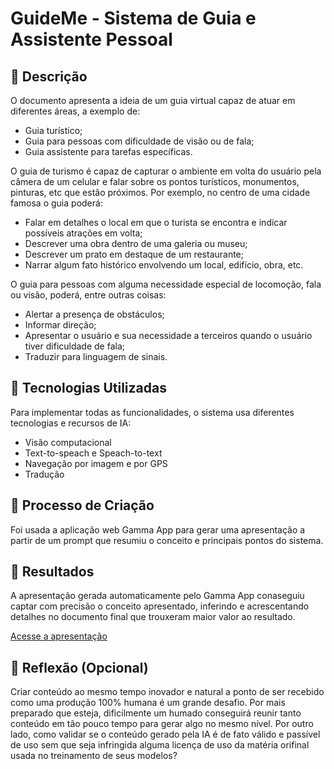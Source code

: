 # GuideMe - Sistema de Guia e Assistente Pessoal

## 📒 Descrição
O documento apresenta a ideia de um guia virtual capaz de atuar em diferentes áreas, a exemplo de:
- Guia turístico;
- Guia para pessoas com dificuldade de visão ou de fala;
- Guia assistente para tarefas específicas.

O guia de turismo é capaz de capturar o ambiente em volta do usuário pela câmera de um celular e falar sobre os pontos turísticos, monumentos, pinturas, etc que estão próximos. Por exemplo, no centro de uma cidade famosa o guia poderá:
- Falar em detalhes o local em que o turista se encontra e indicar possíveis atrações em volta;
- Descrever uma obra dentro de uma galeria ou museu;
- Descrever um prato em destaque de um restaurante;
- Narrar algum fato histórico envolvendo um local, edifício, obra, etc.

O guia para pessoas com alguma necessidade especial de locomoção, fala ou visão, poderá, entre outras coisas:
- Alertar a presença de obstáculos;
- Informar direção;
- Apresentar o usuário e sua necessidade a terceiros quando o usuário tiver dificuldade de fala;
- Traduzir para linguagem de sinais.

## 🤖 Tecnologias Utilizadas
Para implementar todas as funcionalidades, o sistema usa diferentes tecnologias e recursos de IA:
- Visão computacional
- Text-to-speach e Speach-to-text
- Navegação por imagem e por GPS
- Tradução
        
## 🧐 Processo de Criação
Foi usada a aplicação web Gamma App para gerar uma apresentação a partir de um prompt que resumiu o conceito e principais pontos do sistema.

## 🚀 Resultados
A apresentação gerada automaticamente pelo Gamma App conaseguiu captar com precisão o conceito apresentado, inferindo e acrescentando detalhes no documento final que trouxeram maior valor ao resultado. 

[Acesse a apresentação](Guia%20virtual.pdf)

## 💭 Reflexão (Opcional)
Criar conteúdo ao mesmo tempo inovador e natural a ponto de ser recebido como uma produção 100% humana é um grande desafio. Por mais preparado que esteja, dificilmente um humado conseguirá reunir tanto conteúdo em tão pouco tempo para gerar algo no mesmo nível. Por outro lado, como validar se o conteúdo gerado pela IA é de fato válido e passível de uso sem que seja infringida alguma licença de uso da matéria orifinal usada no treinamento de seus modelos?
